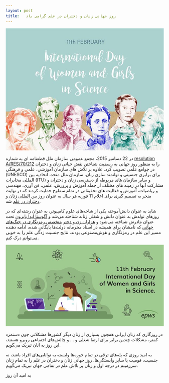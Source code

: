 ```yaml
---
layout: post
title:   روز جهانی زنان و دختران در علم گرامی باد
---
```


![International Day of Women and Girls in Science](/assets/images/11feb-02.jpg)


در 22 دسامبر 2015، مجمع عمومی سازمان ملل قطعنامه ای به شماره [resolution A/RES/70/212](http://undocs.org/A/RES/70/212) را به منظور روز جهانی به رسمیت شناختن نقش حیاتی زنان و دختران در جوامع علمی تصویب کرد. علاوه بر تلاش های سازمان آموزشی، علمی و فرهنگی (UNESCO) برای برابری جنسیتی و توانمند سازی زنان، سازمان ملل متحد، اتحادیه بین المللی مخابرات (ITU) و سایر سازمان های مربوطه از دسترسی زنان و دختران و مشارکت آنها در زمینه های مختلف از جمله آموزش و پرورش، علمی، فن آوری، مهندسی و ریاضیات، آموزش و فعالیت های تحقیقاتی در تمام سطوح حمایت کردند که در نهایت منجر به تصمیم گیری برای اعلام 11 فوریه هر سال به عنوان [روز بین المللی زنان و دختران در علم]( https://www.un.org/en/observances/women-and-girls-in-science-day/)  شد.

شاید به عنوان دانش‌آموخته یکی از شاخه‌های علوم کامپیوتر، به عنوان رشته‌ای که در روز‌های تولدش به عنوان دانش و شغلی زنانه شناخته می‌شد و  [آگوستا اِیدا بایرون](https://blogs.bodleian.ox.ac.uk/adalovelace/2015/10/14/only-known-photographs-of-ada-lovelace-in-bodleian-display/) تحت عنوان مادرش شناخته می‌شود و  [هزاران زن و دختر متخصص رمزنگاری در جنگ‌های جهانی](https://www.womenintech.co.uk/the-history-of-women-in-tech#:~:text=One%20of%20these%20women%20was,Symposium%20on%20Digital%20Computing%20Machines.) که نامشان برای همیشه در اسناد محرمانه دولت‌ها بایگانی شده، ادامه دهنده مسیر این علم در رمزنگاری و هوش‌مصنوعی بودند، نتایج جنسیت زدگی علم را به خوبی می‌توانم درک کنم.




![International Day of Women and Girls in Science](/assets/images/11feb-01.jpg)


در روزگاری که زنان ایرانی همچون بسیاری از زنان دیگر کشور‌ها مشکلاتی چون دستمزد کمتر، مشکلات چندین برابر برای ارتقا شغلی و ... و چالش‌های اجتماعی روبرو هستند، .این روز به آنان تبریک می‌گویم

به امید روزی که پله‌های ترقی در تمام حوزه‌ها وابسته به توانایی‌های افراد باشد، نه جنسیت، قومیت یا سایر وابستگی‌ها، روز جهانی زنان و دختران در علم را به تمام زنان سرزمینم در درجه اول و زنان پر تلاش علم در تمامی جهان تبریک می‌گویم.

به امید آن روز
